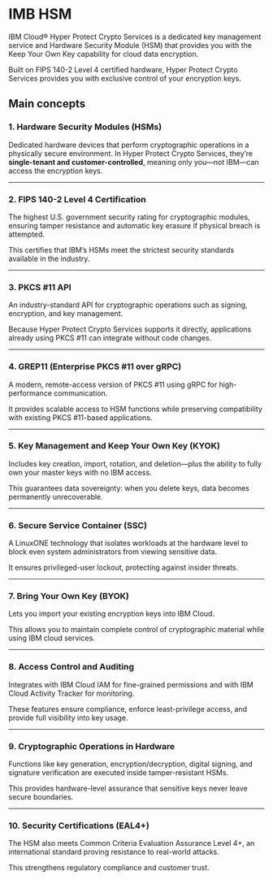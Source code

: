 # IMB HSM

IBM Cloud® Hyper Protect Crypto Services is a dedicated key management service and Hardware Security Module (HSM) that provides you with the Keep Your Own Key capability for cloud data encryption. 

Built on FIPS 140-2 Level 4 certified hardware, Hyper Protect Crypto Services provides you with exclusive control of your encryption keys.

## Main concepts

### **1. Hardware Security Modules (HSMs)**

Dedicated hardware devices that perform cryptographic operations in a physically secure environment. In Hyper Protect Crypto Services, they’re **single-tenant and customer-controlled**, meaning only you—not IBM—can access the encryption keys.

------

### **2. FIPS 140-2 Level 4 Certification**

The highest U.S. government security rating for cryptographic modules, ensuring tamper resistance and automatic key erasure if physical breach is attempted. 

This certifies that IBM’s HSMs meet the strictest security standards available in the industry.

------

### **3. PKCS #11 API**

An industry-standard API for cryptographic operations such as signing, encryption, and key management. 

Because Hyper Protect Crypto Services supports it directly, applications already using PKCS #11 can integrate without code changes.

------

### **4. GREP11 (Enterprise PKCS #11 over gRPC)**

A modern, remote-access version of PKCS #11 using gRPC for high-performance communication. 

It provides scalable access to HSM functions while preserving compatibility with existing PKCS #11-based applications.

------

### **5. Key Management and Keep Your Own Key (KYOK)**

Includes key creation, import, rotation, and deletion—plus the ability to fully own your master keys with no IBM access. 

This guarantees data sovereignty: when you delete keys, data becomes permanently unrecoverable.

------

### **6. Secure Service Container (SSC)**

A LinuxONE technology that isolates workloads at the hardware level to block even system administrators from viewing sensitive data. 

It ensures privileged-user lockout, protecting against insider threats.

------

### **7. Bring Your Own Key (BYOK)**

Lets you import your existing encryption keys into IBM Cloud. 

This allows you to maintain complete control of cryptographic material while using IBM cloud services.

------

### **8. Access Control and Auditing**

Integrates with IBM Cloud IAM for fine-grained permissions and with IBM Cloud Activity Tracker for monitoring. 

These features ensure compliance, enforce least-privilege access, and provide full visibility into key usage.

------

### **9. Cryptographic Operations in Hardware**

Functions like key generation, encryption/decryption, digital signing, and signature verification are executed inside tamper-resistant HSMs. 

This provides hardware-level assurance that sensitive keys never leave secure boundaries.

------

### **10. Security Certifications (EAL4+)**

The HSM also meets Common Criteria Evaluation Assurance Level 4+, an international standard proving resistance to real-world attacks. 

This strengthens regulatory compliance and customer trust.